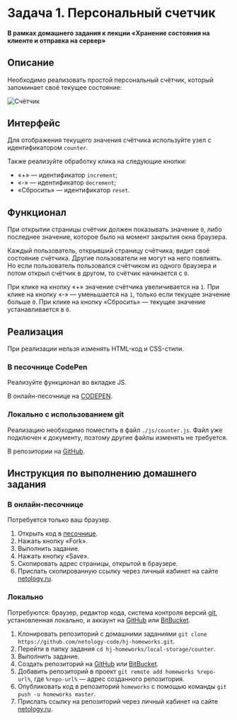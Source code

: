 # Задача 1. Персональный счетчик

#### В рамках домашнего задания к лекции «Хранение состояния на клиенте и отправка на сервер»

## Описание

Необходимо реализовать простой персональный счётчик, который запоминает своё текущее состояние:

![Счётчик](./res/counter.gif)

## Интерфейс

Для отображения текущего значения счётчика используйте узел с идентификатором `counter`.

Также реализуйте обработку клика на следующие кнопки:
- «+» — идентификатор `increment`;
- «-» — идентификатор `decrement`;
- «Сбросить» — идентификатор `reset`.

## Функционал

При открытии страницы счётчик должен показывать значение `0`, либо последнее значение, которое было на момент закрытия окна браузера.

Каждый пользователь, открывший страницу счётчика, видит своё состояние счётчика. Другие пользователи не могут на него повлиять. Но если пользователь пользовался счётчиком из одного браузера и потом открыл счётчик в другом, то счётчик начинается с `0`.

При клике на кнопку «+» значение счётчика увеличивается на `1`. При клике на кнопку «-» — уменьшается на `1`, только если текущее значение больше `0`. При клике на кнопку «Сбросить» — текущее значение устанавливается в `0`.

## Реализация

При реализации нельзя изменять HTML-код и CSS-стили.

### В песочнице CodePen

Реализуйте функционал во вкладке JS.

В онлайн-песочнице на [CODEPEN](https://codepen.io/Netology/pen/ypqEZL).

### Локально с использованием git

Реализацию необходимо поместить в файл `./js/counter.js`. Файл уже подключен к документу, поэтому другие файлы изменять не требуется.

В репозитории на [GitHub](https://github.com/netology-code/hj-homeworks/tree/master/local-storage/counter).

## Инструкция по выполнению домашнего задания

### В онлайн-песочнице

Потребуется только ваш браузер.

1. Открыть код в [песочнице](https://codepen.io/Netology/pen/ypqEZL).
2. Нажать кнопку «Fork».
3. Выполнить задание.
4. Нажать кнопку «Save».
5. Скопировать адрес страницы, открытой в браузере.
6. Прислать скопированную ссылку через личный кабинет на сайте [netology.ru](http://netology.ru/).    

### Локально

Потребуются: браузер, редактор кода, система контроля версий [git](https://git-scm.com), установленная локально, и аккаунт на [GitHub](https://github.com/) или [BitBucket](https://bitbucket.org/).

1. Клонировать репозиторий с домашними заданиями `git clone https://github.com/netology-code/hj-homeworks.git`.
2. Перейти в папку задания `cd hj-homeworks/local-storage/counter`.
3. Выполнить задание.
4. Создать репозиторий на [GitHub](https://github.com/) или [BitBucket](https://bitbucket.org/).
5. Добавить репозиторий в проект `git remote add homeworks %repo-url%`, где `%repo-url%` — адрес созданного репозитория.
6. Опубликовать код в репозиторий `homeworks` с помощью команды `git push -u homeworks master`.
7. Прислать ссылку на репозиторий через личный кабинет на сайте [netology.ru](http://netology.ru/).
